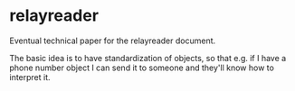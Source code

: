 relayreader
===========

Eventual technical paper for the relayreader document.

The basic idea is to have standardization of objects, so that e.g. if
I have a phone number object I can send it to someone and they'll know
how to interpret it.
